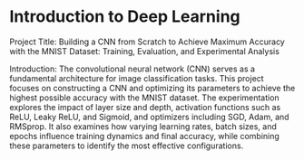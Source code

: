 # Introduction to Deep Learning
Project Title: Building a CNN from Scratch to Achieve Maximum Accuracy with the MNIST Dataset: Training, Evaluation, and Experimental Analysis

Introduction: The convolutional neural network (CNN) serves as a fundamental architecture for image classification tasks. This project focuses on constructing a CNN and optimizing its parameters to achieve the highest possible accuracy with the MNIST dataset. The experimentation explores the impact of layer size and depth, activation functions such as ReLU, Leaky ReLU, and Sigmoid, and optimizers including SGD, Adam, and RMSprop. It also examines how varying learning rates, batch sizes, and epochs influence training dynamics and final accuracy, while combining these parameters to identify the most effective configurations.
